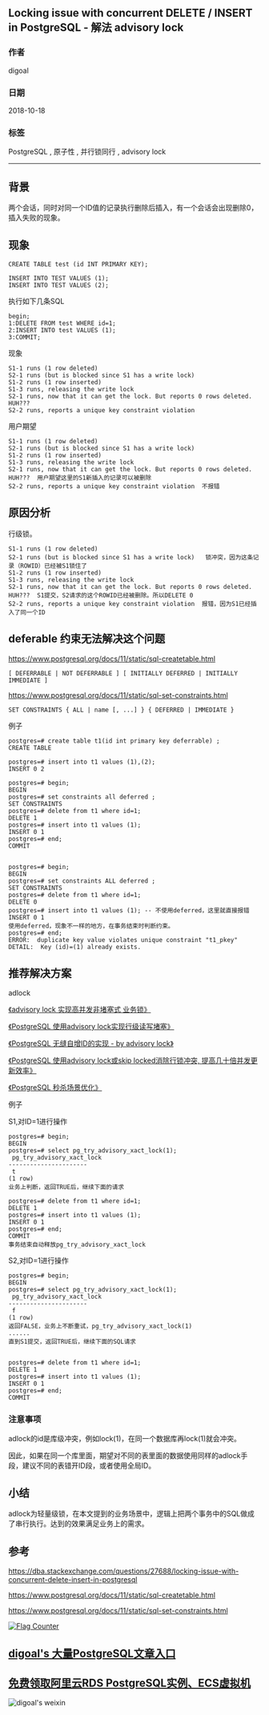 ## Locking issue with concurrent DELETE / INSERT in PostgreSQL - 解法 advisory lock  
                                                             
### 作者                                                             
digoal                                                             
                                                             
### 日期                                                             
2018-10-18                                                          
                                                             
### 标签                                                             
PostgreSQL , 原子性 , 并行锁同行 , advisory lock    
                                                             
----                                                             
                                                             
## 背景        
两个会话，同时对同一个ID值的记录执行删除后插入，有一个会话会出现删除0，插入失败的现象。  
  
## 现象  
  
```  
CREATE TABLE test (id INT PRIMARY KEY);  
  
INSERT INTO TEST VALUES (1);  
INSERT INTO TEST VALUES (2);  
```  
  
执行如下几条SQL  
  
```  
begin;  
1:DELETE FROM test WHERE id=1;  
2:INSERT INTO test VALUES (1);  
3:COMMIT;  
```  
  
现象  
  
```  
S1-1 runs (1 row deleted)  
S2-1 runs (but is blocked since S1 has a write lock)  
S1-2 runs (1 row inserted)  
S1-3 runs, releasing the write lock  
S2-1 runs, now that it can get the lock. But reports 0 rows deleted. HUH???  
S2-2 runs, reports a unique key constraint violation  
```  
  
用户期望  
  
```  
S1-1 runs (1 row deleted)  
S2-1 runs (but is blocked since S1 has a write lock)    
S1-2 runs (1 row inserted)  
S1-3 runs, releasing the write lock  
S2-1 runs, now that it can get the lock. But reports 0 rows deleted. HUH???  用户期望这里的S1新插入的记录可以被删除  
S2-2 runs, reports a unique key constraint violation  不报错  
```  
  
## 原因分析  
  
行级锁。  
  
```  
S1-1 runs (1 row deleted)  
S2-1 runs (but is blocked since S1 has a write lock)   锁冲突，因为这条记录（ROWID）已经被S1锁住了  
S1-2 runs (1 row inserted)    
S1-3 runs, releasing the write lock  
S2-1 runs, now that it can get the lock. But reports 0 rows deleted. HUH???  S1提交，S2请求的这个ROWID已经被删除。所以DELETE 0  
S2-2 runs, reports a unique key constraint violation  报错，因为S1已经插入了同一个ID   
```  
  
## deferable 约束无法解决这个问题  
https://www.postgresql.org/docs/11/static/sql-createtable.html  
  
```  
[ DEFERRABLE | NOT DEFERRABLE ] [ INITIALLY DEFERRED | INITIALLY IMMEDIATE ]  
```  
  
https://www.postgresql.org/docs/11/static/sql-set-constraints.html  
  
```  
SET CONSTRAINTS { ALL | name [, ...] } { DEFERRED | IMMEDIATE }  
```  
  
例子  
  
```  
postgres=# create table t1(id int primary key deferrable) ;  
CREATE TABLE  
  
postgres=# insert into t1 values (1),(2);  
INSERT 0 2  
  
postgres=# begin;  
BEGIN  
postgres=# set constraints all deferred ;  
SET CONSTRAINTS  
postgres=# delete from t1 where id=1;  
DELETE 1  
postgres=# insert into t1 values (1);  
INSERT 0 1  
postgres=# end;  
COMMIT  
  
  
postgres=# begin;  
BEGIN  
postgres=# set constraints ALL deferred ;  
SET CONSTRAINTS  
postgres=# delete from t1 where id=1;  
DELETE 0  
postgres=# insert into t1 values (1); -- 不使用deferred，这里就直接报错  
INSERT 0 1  
使用deferred，现象不一样的地方，在事务结束时判断约束。  
postgres=# end;  
ERROR:  duplicate key value violates unique constraint "t1_pkey"  
DETAIL:  Key (id)=(1) already exists.  
```  
  
  
## 推荐解决方案  
  
adlock  
  
[《advisory lock 实现高并发非堵塞式 业务锁》](../201707/20170720_01.md)    
  
[《PostgreSQL 使用advisory lock实现行级读写堵塞》](../201705/20170507_02.md)    
  
[《PostgreSQL 无缝自增ID的实现 - by advisory lock》](../201610/20161020_02.md)    
  
[《PostgreSQL 使用advisory lock或skip locked消除行锁冲突, 提高几十倍并发更新效率》](../201610/20161018_01.md)    
  
[《PostgreSQL 秒杀场景优化》](../201509/20150914_01.md)    
  
例子  
  
S1,对ID=1进行操作    
  
```  
postgres=# begin;  
BEGIN  
postgres=# select pg_try_advisory_xact_lock(1);  
 pg_try_advisory_xact_lock   
----------------------  
 t  
(1 row)  
业务上判断，返回TRUE后，继续下面的请求  
  
postgres=# delete from t1 where id=1;  
DELETE 1  
postgres=# insert into t1 values (1);  
INSERT 0 1  
postgres=# end;  
COMMIT  
事务结束自动释放pg_try_advisory_xact_lock  
```  
  
S2,对ID=1进行操作    
  
```  
postgres=# begin;  
BEGIN  
postgres=# select pg_try_advisory_xact_lock(1);  
 pg_try_advisory_xact_lock   
----------------------  
 f  
(1 row)  
返回FALSE，业务上不断重试，pg_try_advisory_xact_lock(1)   
......  
直到S1提交，返回TRUE后，继续下面的SQL请求  
  
  
postgres=# delete from t1 where id=1;  
DELETE 1  
postgres=# insert into t1 values (1);  
INSERT 0 1  
postgres=# end;  
COMMIT  
```  
  
### 注意事项  
  
adlock的id是库级冲突，例如lock(1)，在同一个数据库再lock(1)就会冲突。   
  
因此，如果在同一个库里面，期望对不同的表里面的数据使用同样的adlock手段，建议不同的表错开ID段，或者使用全局ID。  
  
## 小结
adlock为轻量级锁，在本文提到的业务场景中，逻辑上把两个事务中的SQL做成了串行执行。达到的效果满足业务上的需求。  
  
## 参考  
https://dba.stackexchange.com/questions/27688/locking-issue-with-concurrent-delete-insert-in-postgresql  
  
https://www.postgresql.org/docs/11/static/sql-createtable.html  
  
https://www.postgresql.org/docs/11/static/sql-set-constraints.html  
    
  
<a rel="nofollow" href="http://info.flagcounter.com/h9V1"  ><img src="http://s03.flagcounter.com/count/h9V1/bg_FFFFFF/txt_000000/border_CCCCCC/columns_2/maxflags_12/viewers_0/labels_0/pageviews_0/flags_0/"  alt="Flag Counter"  border="0"  ></a>  
  
  
## [digoal's 大量PostgreSQL文章入口](https://github.com/digoal/blog/blob/master/README.md "22709685feb7cab07d30f30387f0a9ae")
  
  
## [免费领取阿里云RDS PostgreSQL实例、ECS虚拟机](https://free.aliyun.com/ "57258f76c37864c6e6d23383d05714ea")
  
  
![digoal's weixin](../pic/digoal_weixin.jpg "f7ad92eeba24523fd47a6e1a0e691b59")
  
